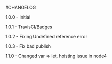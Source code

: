 #CHANGELOG

1.0.0 - Initial

1.0.1 - TravisCI/Badges

1.0.2 - Fixing Undefined reference error

1.0.3 - Fix bad publish

1.1.0 - Changed var => let, hoisting issue in node4
